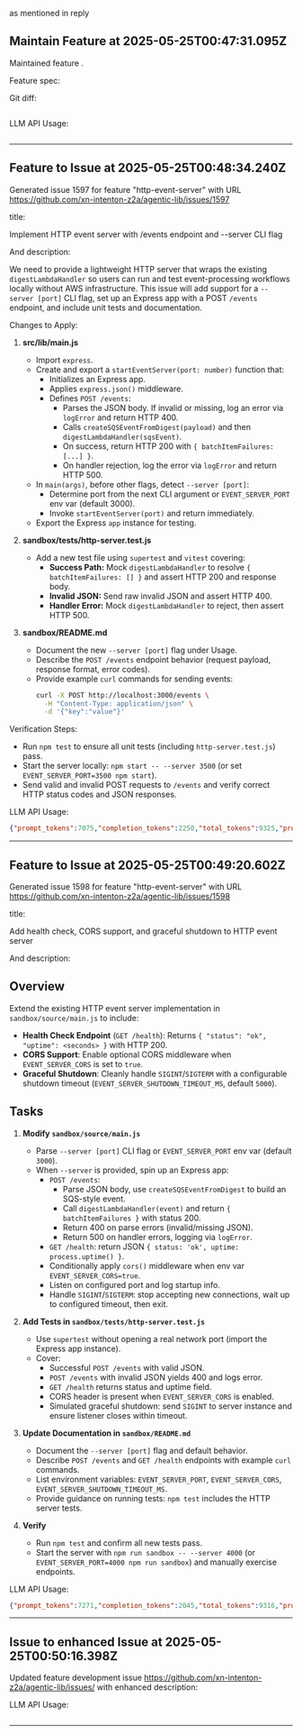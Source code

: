  as mentioned in reply 
## Maintain Feature at 2025-05-25T00:47:31.095Z

Maintained feature .

Feature spec:



Git diff:

```diff

```

LLM API Usage:

```json

```
---

## Feature to Issue at 2025-05-25T00:48:34.240Z

Generated issue 1597 for feature "http-event-server" with URL https://github.com/xn-intenton-z2a/agentic-lib/issues/1597

title:

Implement HTTP event server with /events endpoint and --server CLI flag

And description:

We need to provide a lightweight HTTP server that wraps the existing `digestLambdaHandler` so users can run and test event-processing workflows locally without AWS infrastructure. This issue will add support for a `--server [port]` CLI flag, set up an Express app with a POST `/events` endpoint, and include unit tests and documentation.

Changes to Apply:

1. **src/lib/main.js**
   - Import `express`.
   - Create and export a `startEventServer(port: number)` function that:
     - Initializes an Express app.
     - Applies `express.json()` middleware.
     - Defines `POST /events`:
       - Parses the JSON body. If invalid or missing, log an error via `logError` and return HTTP 400.
       - Calls `createSQSEventFromDigest(payload)` and then `digestLambdaHandler(sqsEvent)`.
       - On success, return HTTP 200 with `{ batchItemFailures: [...] }`.
       - On handler rejection, log the error via `logError` and return HTTP 500.
   - In `main(args)`, before other flags, detect `--server [port]`:
     - Determine port from the next CLI argument or `EVENT_SERVER_PORT` env var (default 3000).
     - Invoke `startEventServer(port)` and return immediately.
   - Export the Express `app` instance for testing. 

2. **sandbox/tests/http-server.test.js**
   - Add a new test file using `supertest` and `vitest` covering:
     - **Success Path:** Mock `digestLambdaHandler` to resolve `{ batchItemFailures: [] }` and assert HTTP 200 and response body.
     - **Invalid JSON:** Send raw invalid JSON and assert HTTP 400.
     - **Handler Error:** Mock `digestLambdaHandler` to reject, then assert HTTP 500.

3. **sandbox/README.md**
   - Document the new `--server [port]` flag under Usage.
   - Describe the `POST /events` endpoint behavior (request payload, response format, error codes).
   - Provide example `curl` commands for sending events:
     ```bash
     curl -X POST http://localhost:3000/events \
       -H "Content-Type: application/json" \
       -d '{"key":"value"}'
     ```

Verification Steps:

- Run `npm test` to ensure all unit tests (including `http-server.test.js`) pass.
- Start the server locally: `npm start -- --server 3500` (or set `EVENT_SERVER_PORT=3500 npm start`).
- Send valid and invalid POST requests to `/events` and verify correct HTTP status codes and JSON responses.


LLM API Usage:

```json
{"prompt_tokens":7075,"completion_tokens":2250,"total_tokens":9325,"prompt_tokens_details":{"cached_tokens":0,"audio_tokens":0},"completion_tokens_details":{"reasoning_tokens":1600,"audio_tokens":0,"accepted_prediction_tokens":0,"rejected_prediction_tokens":0}}
```
---

## Feature to Issue at 2025-05-25T00:49:20.602Z

Generated issue 1598 for feature "http-event-server" with URL https://github.com/xn-intenton-z2a/agentic-lib/issues/1598

title:

Add health check, CORS support, and graceful shutdown to HTTP event server

And description:

## Overview
Extend the existing HTTP event server implementation in `sandbox/source/main.js` to include:

- **Health Check Endpoint** (`GET /health`): Returns `{ "status": "ok", "uptime": <seconds> }` with HTTP 200.
- **CORS Support**: Enable optional CORS middleware when `EVENT_SERVER_CORS` is set to `true`.
- **Graceful Shutdown**: Cleanly handle `SIGINT`/`SIGTERM` with a configurable shutdown timeout (`EVENT_SERVER_SHUTDOWN_TIMEOUT_MS`, default `5000`).

## Tasks

1. **Modify `sandbox/source/main.js`**
   - Parse `--server [port]` CLI flag or `EVENT_SERVER_PORT` env var (default `3000`).
   - When `--server` is provided, spin up an Express app:
     - `POST /events`:
       - Parse JSON body, use `createSQSEventFromDigest` to build an SQS-style event.
       - Call `digestLambdaHandler(event)` and return `{ batchItemFailures }` with status 200.
       - Return 400 on parse errors (invalid/missing JSON).
       - Return 500 on handler errors, logging via `logError`.
     - `GET /health`: return JSON `{ status: 'ok', uptime: process.uptime() }`.
     - Conditionally apply `cors()` middleware when env var `EVENT_SERVER_CORS=true`.
     - Listen on configured port and log startup info.
     - Handle `SIGINT`/`SIGTERM`: stop accepting new connections, wait up to configured timeout, then exit.

2. **Add Tests in `sandbox/tests/http-server.test.js`**
   - Use `supertest` without opening a real network port (import the Express app instance).
   - Cover:
     - Successful `POST /events` with valid JSON.
     - `POST /events` with invalid JSON yields 400 and logs error.
     - `GET /health` returns status and uptime field.
     - CORS header is present when `EVENT_SERVER_CORS` is enabled.
     - Simulated graceful shutdown: send `SIGINT` to server instance and ensure listener closes within timeout.

3. **Update Documentation in `sandbox/README.md`**
   - Document the `--server [port]` flag and default behavior.
   - Describe `POST /events` and `GET /health` endpoints with example `curl` commands.
   - List environment variables: `EVENT_SERVER_PORT`, `EVENT_SERVER_CORS`, `EVENT_SERVER_SHUTDOWN_TIMEOUT_MS`.
   - Provide guidance on running tests: `npm test` includes the HTTP server tests.

4. **Verify**
   - Run `npm test` and confirm all new tests pass.
   - Start the server with `npm run sandbox -- --server 4000` (or `EVENT_SERVER_PORT=4000 npm run sandbox`) and manually exercise endpoints.


LLM API Usage:

```json
{"prompt_tokens":7271,"completion_tokens":2045,"total_tokens":9316,"prompt_tokens_details":{"cached_tokens":1024,"audio_tokens":0},"completion_tokens_details":{"reasoning_tokens":1344,"audio_tokens":0,"accepted_prediction_tokens":0,"rejected_prediction_tokens":0}}
```
---

## Issue to enhanced Issue at 2025-05-25T00:50:16.398Z

Updated feature development issue https://github.com/xn-intenton-z2a/agentic-lib/issues/ with enhanced description:



LLM API Usage:

```json

```
---

